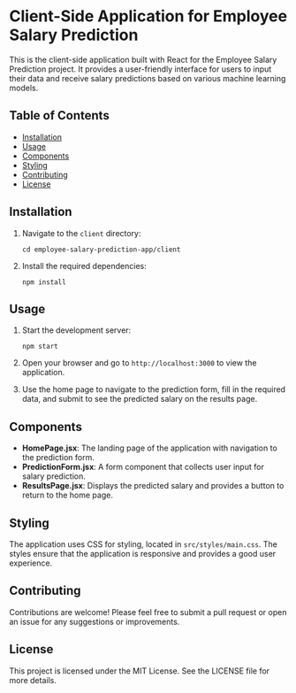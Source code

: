 # Client-Side Application for Employee Salary Prediction

This is the client-side application built with React for the Employee Salary Prediction project. It provides a user-friendly interface for users to input their data and receive salary predictions based on various machine learning models.

## Table of Contents

- [Installation](#installation)
- [Usage](#usage)
- [Components](#components)
- [Styling](#styling)
- [Contributing](#contributing)
- [License](#license)

## Installation

1. Navigate to the `client` directory:
   ```
   cd employee-salary-prediction-app/client
   ```

2. Install the required dependencies:
   ```
   npm install
   ```

## Usage

1. Start the development server:
   ```
   npm start
   ```

2. Open your browser and go to `http://localhost:3000` to view the application.

3. Use the home page to navigate to the prediction form, fill in the required data, and submit to see the predicted salary on the results page.

## Components

- **HomePage.jsx**: The landing page of the application with navigation to the prediction form.
- **PredictionForm.jsx**: A form component that collects user input for salary prediction.
- **ResultsPage.jsx**: Displays the predicted salary and provides a button to return to the home page.

## Styling

The application uses CSS for styling, located in `src/styles/main.css`. The styles ensure that the application is responsive and provides a good user experience.

## Contributing

Contributions are welcome! Please feel free to submit a pull request or open an issue for any suggestions or improvements.

## License

This project is licensed under the MIT License. See the LICENSE file for more details.